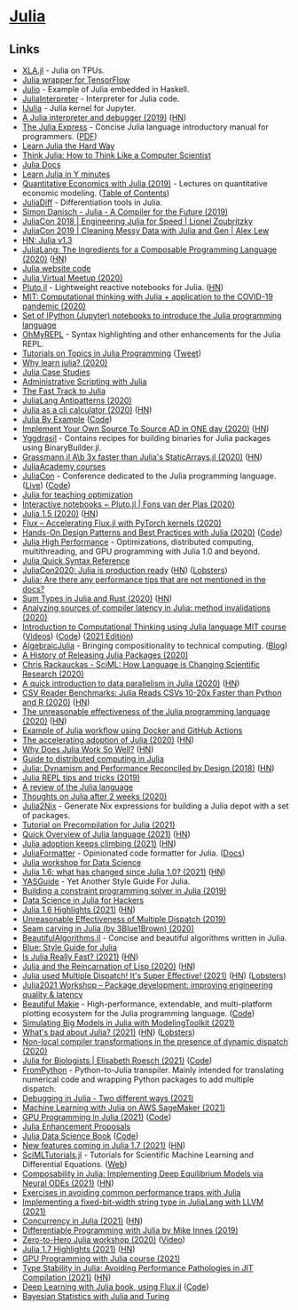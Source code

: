 # [Julia](https://julialang.org/)

## Links

- [XLA.jl](https://github.com/JuliaTPU/XLA.jl) - Julia on TPUs.
- [Julia wrapper for TensorFlow](https://github.com/malmaud/TensorFlow.jl)
- [Julio](https://github.com/dmjio/Julio) - Example of Julia embedded in Haskell.
- [JuliaInterpreter](https://github.com/JuliaDebug/JuliaInterpreter.jl) - Interpreter for Julia code.
- [IJulia](https://github.com/JuliaLang/IJulia.jl) - Julia kernel for Jupyter.
- [A Julia interpreter and debugger (2019)](https://julialang.org/blog/2019/03/debuggers) ([HN](https://news.ycombinator.com/item?id=19455688))
- [The Julia Express](https://github.com/bkamins/The-Julia-Express) - Concise Julia language introductory manual for programmers. ([PDF](http://bogumilkaminski.pl/files/julia_express.pdf))
- [Learn Julia the Hard Way](https://github.com/chrisvoncsefalvay/learn-julia-the-hard-way)
- [Think Julia: How to Think Like a Computer Scientist](https://benlauwens.github.io/ThinkJulia.jl/latest/book.html)
- [Julia Docs](https://docs.julialang.org/en/v1/)
- [Learn Julia in Y minutes](https://learnxinyminutes.com/docs/julia/)
- [Quantitative Economics with Julia (2019)](https://julia.quantecon.org/) - Lectures on quantitative economic modeling. ([Table of Contents](https://julia.quantecon.org/index_toc.html))
- [JuliaDiff](https://www.juliadiff.org/) - Differentiation tools in Julia.
- [Simon Danisch - Julia - A Compiler for the Future (2019)](https://www.youtube.com/watch?v=DCs0_T9BRp0)
- [JuliaCon 2018 | Engineering Julia for Speed | Lionel Zoubritzky](https://www.youtube.com/watch?v=XWIZ_dCO6X8)
- [JuliaCon 2019 | Cleaning Messy Data with Julia and Gen | Alex Lew](https://www.youtube.com/watch?v=vUxrtqY84AM)
- [HN: Julia v1.3](https://news.ycombinator.com/item?id=21636661)
- [JuliaLang: The Ingredients for a Composable Programming Language (2020)](https://white.ucc.asn.au/2020/02/09/whycompositionaljulia.html) ([HN](https://news.ycombinator.com/item?id=22288735))
- [Julia website code](https://github.com/JuliaLang/www.julialang.org)
- [Julia Virtual Meetup (2020)](https://www.youtube.com/watch?v=ZUrozPzNOtI)
- [Pluto.jl](https://github.com/fonsp/Pluto.jl) - Lightweight reactive notebooks for Julia. ([HN](https://news.ycombinator.com/item?id=24281613))
- [MIT: Computational thinking with Julia + application to the COVID-19 pandemic (2020)](https://github.com/mitmath/6S083)
- [Set of IPython (Jupyter) notebooks to introduce the Julia programming language](https://github.com/daanhb/Julia-tutorial)
- [OhMyREPL](https://github.com/KristofferC/OhMyREPL.jl) - Syntax highlighting and other enhancements for the Julia REPL.
- [Tutorials on Topics in Julia Programming](https://github.com/johnmyleswhite/julia_tutorials) ([Tweet](https://twitter.com/johnmyleswhite/status/1264355256974168067))
- [Why learn julia? (2020)](https://www.reddit.com/r/Julia/comments/gph8ob/why_learn_julia/)
- [Julia Case Studies](https://juliacomputing.com/case-studies/)
- [Administrative Scripting with Julia](https://github.com/ninjaaron/administrative-scripting-with-julia)
- [The Fast Track to Julia](https://juliadocs.github.io/Julia-Cheat-Sheet/)
- [JuliaLang Antipatterns (2020)](https://white.ucc.asn.au/2020/04/19/Julia-Antipatterns.html)
- [Julia as a cli calculator (2020)](https://krasjet.com/rnd.wlk/julia/) ([HN](https://news.ycombinator.com/item?id=23414872))
- [Julia By Example](https://juliabyexample.helpmanual.io/) ([Code](https://github.com/samuelcolvin/JuliaByExample))
- [Implement Your Own Source To Source AD in ONE day (2020)](http://blog.rogerluo.me/2019/07/27/yassad/) ([HN](https://news.ycombinator.com/item?id=23489743))
- [Yggdrasil](https://github.com/JuliaPackaging/Yggdrasil) - Contains recipes for building binaries for Julia packages using BinaryBuilder.jl.
- [Grassmann.jl A\b 3x faster than Julia's StaticArrays.jl (2020)](https://discourse.julialang.org/t/grassmann-jl-a-b-3x-faster-than-julias-staticarrays-jl/41451?u=chakravala) ([HN](https://news.ycombinator.com/item?id=23529016))
- [JuliaAcademy courses](https://juliaacademy.com/courses)
- [JuliaCon](https://juliacon.org/) - Conference dedicated to the Julia programming language. ([Live](https://live.juliacon.org/)) ([Code](https://github.com/JuliaCon/www.juliacon.org))
- [Julia for teaching optimization](https://michielstock.github.io/juliateaching/)
- [Interactive notebooks ~ Pluto.jl | Fons van der Plas (2020)](https://www.youtube.com/watch?v=IAF8DjrQSSk)
- [Julia 1.5 (2020)](https://julialang.org/blog/2020/08/julia-1.5-highlights/) ([HN](https://news.ycombinator.com/item?id=24039559))
- [Flux – Accelerating Flux.jl with PyTorch kernels (2020)](https://fluxml.ai/2020/06/29/acclerating-flux-torch.html)
- [Hands-On Design Patterns and Best Practices with Julia (2020)](https://www.packtpub.com/application-development/hands-design-patterns-julia-10) ([Code](https://github.com/PacktPublishing/Hands-on-Design-Patterns-and-Best-Practices-with-Julia))
- [Julia High Performance](https://juliahighperformance.com/) - Optimizations, distributed computing, multithreading, and GPU programming with Julia 1.0 and beyond.
- [Julia Quick Syntax Reference](https://link.springer.com/book/10.1007/978-1-4842-5190-4)
- [JuliaCon2020: Julia is production ready](https://bkamins.github.io/julialang/2020/08/07/production-ready.html) ([HN](https://news.ycombinator.com/item?id=24082281)) ([Lobsters](https://lobste.rs/s/cyrgim/julia_is_production_ready))
- [Julia: Are there any performance tips that are not mentioned in the docs?](https://www.reddit.com/r/Julia/comments/i8kdg1/are_there_any_performance_tips_that_are_not/)
- [Sum Types in Julia and Rust (2020)](https://andreaskroepelin.de/blog/sum_types/) ([HN](https://news.ycombinator.com/item?id=24328071))
- [Analyzing sources of compiler latency in Julia: method invalidations (2020)](https://julialang.org/blog/2020/08/invalidations/)
- [Introduction to Computational Thinking using Julia language MIT course](https://computationalthinking.mit.edu/Fall20/) ([Videos](https://www.youtube.com/playlist?list=PLP8iPy9hna6Q2Kr16aWPOKE0dz9OnsnIJ)) ([Code](https://github.com/mitmath/18S191)) ([2021 Edition](https://computationalthinking.mit.edu/Spring21/))
- [AlgebraicJulia](https://algebraicjulia.github.io/) - Bringing compositionality to technical computing. ([Blog](https://www.algebraicjulia.org/blog/))
- [A History of Releasing Julia Packages (2020)](https://cdg.dev/tech/release-history/)
- [Chris Rackauckas - SciML: How Language is Changing Scientific Research (2020)](https://www.youtube.com/watch?v=3hM7wn7iJ70)
- [A quick introduction to data parallelism in Julia (2020)](https://juliafolds.github.io/data-parallelism/tutorials/quick-introduction/) ([HN](https://news.ycombinator.com/item?id=24700436))
- [CSV Reader Benchmarks: Julia Reads CSVs 10-20x Faster than Python and R (2020)](https://juliacomputing.com/blog/2020/06/22/fast-csv.html) ([HN](https://news.ycombinator.com/item?id=24746057))
- [The unreasonable effectiveness of the Julia programming language (2020)](https://arstechnica.com/science/2020/10/the-unreasonable-effectiveness-of-the-julia-programming-language/) ([HN](https://news.ycombinator.com/item?id=24729034))
- [Example of Julia workflow using Docker and GitHub Actions](https://github.com/terasakisatoshi/MyWorkflow.jl)
- [The accelerating adoption of Julia (2020)](https://lwn.net/SubscriberLink/834571/e8d7adc0d9b669bc/) ([HN](https://news.ycombinator.com/item?id=24839744))
- [Why Does Julia Work So Well?](https://ucidatascienceinitiative.github.io/IntroToJulia/Html/WhyJulia) ([HN](https://news.ycombinator.com/item?id=24846033))
- [Guide to distributed computing in Julia](https://github.com/juliohm/julia-distributed-computing)
- [Julia: Dynamism and Performance Reconciled by Design (2018)](https://dl.acm.org/doi/pdf/10.1145/3276490) ([HN](https://news.ycombinator.com/item?id=24864087))
- [Julia REPL tips and tricks (2019)](https://www.youtube.com/watch?v=EkgCENBFrAY)
- [A review of the Julia language](https://danluu.com/julialang/)
- [Thoughts on Julia after 2 weeks (2020)](https://liorsinai.github.io/coding/2020/12/15/julia-review.html)
- [Julia2Nix](https://github.com/thomasjm/julia2nix) - Generate Nix expressions for building a Julia depot with a set of packages.
- [Tutorial on Precompilation for Julia (2021)](https://julialang.org/blog/2021/01/precompile_tutorial/)
- [Quick Overview of Julia language (2021)](https://algorithmsbook.com/files/appendix-g.pdf) ([HN](https://news.ycombinator.com/item?id=25719454))
- [Julia adoption keeps climbing (2021)](https://www.hpcwire.com/2021/01/13/julia-update-adoption-keeps-climbing-is-it-a-python-challenger/) ([HN](https://news.ycombinator.com/item?id=25820457))
- [JuliaFormatter](https://github.com/domluna/JuliaFormatter.jl) - Opinionated code formatter for Julia. ([Docs](https://domluna.github.io/JuliaFormatter.jl/dev/))
- [Julia workshop for Data Science](https://github.com/crsl4/julia-workshop)
- [Julia 1.6: what has changed since Julia 1.0? (2021)](https://www.oxinabox.net/2021/02/13/Julia-1.6-what-has-changed-since-1.0.html) ([HN](https://news.ycombinator.com/item?id=26132801))
- [YASGuide](https://github.com/jrevels/YASGuide) - Yet Another Style Guide For Julia.
- [Building a constraint programming solver in Julia (2019)](https://opensourc.es/blog/constraint-solver-1/)
- [Data Science in Julia for Hackers](https://datasciencejuliahackers.com/)
- [Julia 1.6 Highlights (2021)](https://julialang.org/blog/2021/03/julia-1.6-highlights/) ([HN](https://news.ycombinator.com/item?id=26580926))
- [Unreasonable Effectiveness of Multiple Dispatch (2019)](https://www.youtube.com/watch?app=desktop&v=kc9HwsxE1OY)
- [Seam carving in Julia (by 3Blue1Brown) (2020)](https://www.youtube.com/watch?v=rpB6zQNsbQU)
- [BeautifulAlgorithms.jl](https://github.com/mossr/BeautifulAlgorithms.jl) - Concise and beautiful algorithms written in Julia.
- [Blue: Style Guide for Julia](https://github.com/invenia/BlueStyle)
- [Is Julia Really Fast? (2021)](https://medium.com/codex/is-julia-really-fast-12cd7caef96b) ([HN](https://news.ycombinator.com/item?id=27570591))
- [Julia and the Reincarnation of Lisp (2020)](https://arnuldondata.medium.com/julia-and-the-reincarnation-of-lisp-f60cacd5822c) ([HN](https://news.ycombinator.com/item?id=27805059))
- [Julia used Multiple Dispatch! It's Super Effective! (2021)](https://www.moll.dev/projects/effective-multi-dispatch/) ([HN](https://news.ycombinator.com/item?id=27901244)) ([Lobsters](https://lobste.rs/s/xqazh2/julia_used_multiple_dispatch_it_s_super))
- [Julia2021 Workshop – Package development: improving engineering quality & latency](https://github.com/aviatesk/juliacon2021-workshop-pkgdev)
- [Beautiful Makie](https://lazarusa.github.io/BeautifulMakie/) - High-performance, extendable, and multi-platform plotting ecosystem for the Julia programming language. ([Code](https://github.com/lazarusA/BeautifulMakie))
- [Simulating Big Models in Julia with ModelingToolkit (2021)](https://www.youtube.com/watch?v=HEVOgSLBzWA)
- [What's bad about Julia? (2021)](https://viralinstruction.com/posts/badjulia/) ([HN](https://news.ycombinator.com/item?id=27960865)) ([Lobsters](https://lobste.rs/s/xivnsc/what_s_bad_about_julia))
- [Non-local compiler transformations in the presence of dynamic dispatch (2020)](https://www.youtube.com/watch?v=mQnSRfseu0c)
- [Julia for Biologists | Elisabeth Roesch (2021)](https://www.youtube.com/watch?v=gRj7E5kYG1I) ([Code](https://github.com/ElisabethRoesch/Perspective_Julia_for_Biologists))
- [FromPython](https://github.com/kskyten/FromPython.jl) - Python-to-Julia transpiler. Mainly intended for translating numerical code and wrapping Python packages to add multiple dispatch.
- [Debugging in Julia - Two different ways (2021)](https://opensourc.es/blog/basics-debugging/)
- [Machine Learning with Julia on AWS SageMaker (2021)](https://beta.datachef.co/blog/machine-learning-with-julia-on-aws-sagemaker/)
- [GPU Programming in Julia (2021)](https://www.youtube.com/watch?v=aKRv-W9Eg8g) ([Code](https://github.com/maleadt/juliacon21-gpu_workshop))
- [Julia Enhancement Proposals](https://github.com/JuliaLang/Juleps)
- [Julia Data Science Book](https://juliadatascience.io/) ([Code](https://github.com/JuliaDataScience/JuliaDataScience))
- [New features coming in Julia 1.7 (2021)](https://lwn.net/SubscriberLink/871486/e4ae97b79d72bb25/) ([HN](https://news.ycombinator.com/item?id=28753182))
- [SciMLTutorials.jl](https://github.com/SciML/SciMLTutorials.jl) - Tutorials for Scientific Machine Learning and Differential Equations. ([Web](https://tutorials.sciml.ai/))
- [Composability in Julia: Implementing Deep Equilibrium Models via Neural ODEs (2021)](https://julialang.org/blog/2021/10/DEQ/) ([HN](https://news.ycombinator.com/item?id=28945191))
- [Exercises in avoiding common performance traps with Julia](https://github.com/AdvancedScientificComputingInJuliaWashU/Performance.jl)
- [Implementing a fixed-bit-width string type in JuliaLang with LLVM (2021)](https://quinnj.hashnode.dev/inlinestringsjl-fun-with-primitive-types-and-llvm-in-julia)
- [Concurrency in Julia (2021)](https://lwn.net/SubscriberLink/875367/bd24fc983affbed4/) ([HN](https://news.ycombinator.com/item?id=29165123))
- [Differentiable Programming with Julia by Mike Innes (2019)](https://www.youtube.com/watch?v=LjWzgTPFu14)
- [Zero-to-Hero Julia workshop (2020)](https://github.com/Datseris/Zero2Hero-JuliaWorkshop) ([Video](https://www.youtube.com/watch?v=Fi7Pf2NveH0))
- [Julia 1.7 Highlights (2021)](https://julialang.org/blog/2021/11/julia-1.7-highlights/) ([HN](https://news.ycombinator.com/item?id=29399844))
- [GPU Programming with Julia course (2021)](https://github.com/omlins/julia-gpu-course)
- [Type Stability in Julia: Avoiding Performance Pathologies in JIT Compilation (2021)](https://arxiv.org/abs/2109.01950) ([HN](https://news.ycombinator.com/item?id=29489628))
- [Deep Learning with Julia book, using Flux.jl](https://deeplearningwithjulia.com/) ([Code](https://github.com/logankilpatrick/DeepLearningWithJulia))
- [Bayesian Statistics with Julia and Turing](https://github.com/storopoli/Bayesian-Julia)
